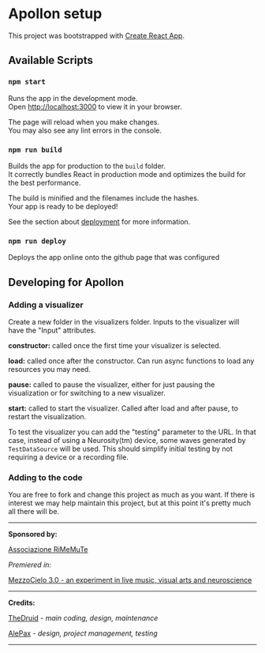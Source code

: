 # Apollon setup

This project was bootstrapped with [Create React App](https://github.com/facebook/create-react-app).

## Available Scripts

### `npm start`

Runs the app in the development mode.\
Open [http://localhost:3000](http://localhost:3000) to view it in your browser.

The page will reload when you make changes.\
You may also see any lint errors in the console.

### `npm run build`

Builds the app for production to the `build` folder.\
It correctly bundles React in production mode and optimizes the build for the best performance.

The build is minified and the filenames include the hashes.\
Your app is ready to be deployed!

See the section about [deployment](https://facebook.github.io/create-react-app/docs/deployment) for more information.

### `npm run deploy`
Deploys the app online onto the github page that was configured

## Developing for Apollon

### Adding a visualizer
Create a new folder in the visualizers folder. Inputs to the visualizer 
will have the "Input" attributes.

__constructor:__ called once the first time your visualizer is selected.

__load:__ called once after the constructor. Can run async functions to load any resources you may need.

__pause:__ called to pause the visualizer, either for just pausing the visualization or for switching to a new visualizer.

__start:__ called to start the visualizer. Called after load and after pause, to restart the visualization.

To test the visualizer you can add the "testing" parameter to the URL. In that case, instead of using a Neurosity(tm) 
device, some waves generated by ```TestDataSource``` will be used. This should simplify initial testing by not requiring a
device or a recording file.

### Adding to the code
You are free to fork and change this project as much as you want. 
If there is interest we may help maintain this project, but at this point it's pretty much all there will be.


---

__Sponsored by:__

[Associazione RiMeMuTe](https://rimemute.it/)

_Premiered in_:

[MezzoCielo 3.0 - an experiment in live music, visual arts and neuroscience](https://rimemute.it/produzione/mezzocielo-3-0/)

---

__Credits:__

[TheDruid](https://github.com/AntonioDrusin) - _main coding, design, maintenance_

[AlePax](https://github.com/AlePax) - _design, project management, testing_

---


